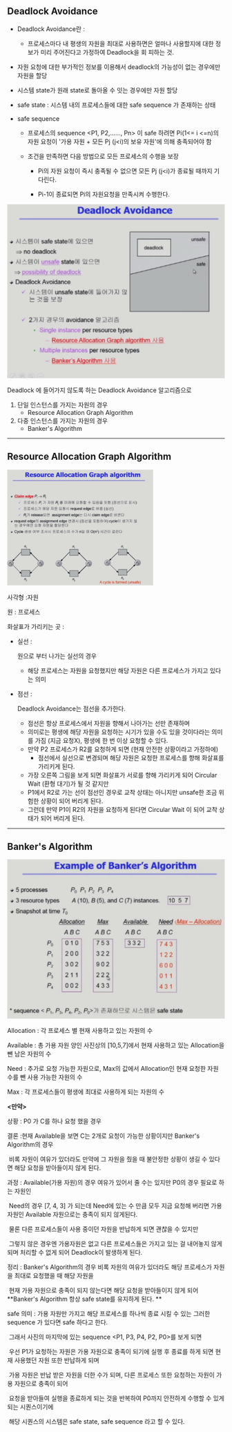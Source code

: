 ## Deadlock Avoidance

- Deadlock Avoidance란 :

  - 프로세스마다 내 평생의 자원을 최대로 사용하면은 얼마나 사용할지에 대한 정보가 미리 주어진다고 가정하여 Deadlock을 회 피하는 것.

- 자원 요청에 대한 부가적인 정보를 이용해서 deadlock의 가능성이 없는 경우에만 자원을 할당

- 시스템 state가 원래 state로 돌아올 수 잇는 경우에만 자원 할당

  

- safe state : 시스템 내의 프로세스들에 대한 safe sequence 가 존재하는 상태

- safe sequence 

  - 프로세스의 sequence <P1, P2,......, Pn> 이 safe 하려면 Pi(1<= i <=n)의 자원 요청이 '가용 자원 + 모든 Pj (j<i)의 보유 자원'에 의해 충족되어야 함

  - 조건을 만족하면 다음 방법으로 모든 프로세스의 수행을 보장

    - Pi의 자원 요청이 즉시 충족될 수 없으면 모든 Pj (j<i)가 종료될 때까지 기다린다.

    - Pi-1이 종료되면 Pi의 자원요청을 만족시켜 수행한다.

      

<img src="5day_CS_study.assets/avoidance.PNG" style="zoom: 50%;" />



Deadlock 에 들어가지 않도록 하는 Deadlock Avoidance 알고리즘으로

1. 단일 인스턴스를 가지는 자원의 경우
   - Resource Allocation Graph Algorithm
2. 다중 인스턴스를 가지는 자원의 경우
   * Banker's Algorithm

 

---



## Resource Allocation Graph Algorithm



<img src="5day_CS_study.assets/graph algorithm.PNG" style="zoom:33%;" />



사각형 :자원

원 : 프로세스

화살표가 가리키는 곳 :

- 실선 :

  원으로 부터 나가는 실선의 경우 

  - 해당 프로세스는 자원을 요청했지만 해당 자원은 다른 프로세스가 가지고 있다는 의미

- 점선 : 

  Deadlock Avoidance는 점선을 추가한다.

  - 점선은 항상 프로세스에서 자원을 향해서 나아가는 선만 존재하며
  - 의미로는 평생에 해당 자원을 요청하는 시기가 있을 수도 있을 것이다라는 의미를 가짐 (지금 요청X), 평생에 한 번 이상 요청할 수 있다. 
  - 만약 P2 프로세스가  R2를 요청하게 되면 (현재 안전한 상황이라고 가정하에) 
    - 점선에서 실선으로 변경되며 해당 자원은 요청한 프로세스를 향해 화살표를 가리키게 된다. 
  - 가장 오른쪽 그림을 보게 되면 화살표가 서로를 향해 가리키게 되어 Circular Wait (환형 대기)가 될 것 같지만
  - P1에서 R2로 가는 선이 점선인 경우로 교착 상태는 아니지만 unsafe한 조금 위험한 상황이 되어 버리게 된다.
  - 그런데 만약 P1이 R2의 자원을 요청하게 된다면 Circular Wait 이 되어 교착 상태가 되어 버리게 된다.





---



## Banker's Algorithm



<img src="5day_CS_study.assets/bankers.PNG" style="zoom:50%;" />



Allocation : 각 프로세스 별 현재 사용하고 있는 자원의 수

Available : 총 가용 자원 양인 사진상의 [10,5,7]에서 현재 사용하고 있는 Allocation을 뺀 남은 자원의 수

Need : 추가로 요청 가능한 자원으로, Max의 값에서 Allocation인 현재 요청한 자원 수를 뺀 사용 가능한 자원의 수 

Max : 각 프로세스들이 평생에 최대로 사용하게 되는 자원의 수



**<만약>**

상황 : P0 가 C를 하나 요청 했을 경우

결론 :현재 Available을 보면 C는 2개로 요청이 가능한 상황이지만 Banker's Algorithm의 경우 

​			비록 자원이 여유가 있더라도 만약에 그 자원을 줬을 때 불안정한 상황이 생길 수 있다면 해당 요청을 받아들이지 않게 된다.

과정 : Available(가용 자원)의 경우 여유가 있어서 줄 수는 있지만 P0의 경우 필요로 하는 자원인 

​			Need의 경우 [7, 4, 3] 가 되는데 Need에 있는 수 만큼 모두 지금 요청해 버리면 가용자원인 Available 자원으로는 충족이 되지 않게된다.

​			물론 다른 프로세스들이 사용 중이던 자원을 반납하게 되면 괜찮을 수 있지만 

​			그렇지 않은 경우엔 가용자원은 없고 다른 프로세스들은 가지고 있는 걸 내어놓지 않게되며 처리할 수 없게 되어 Deadlock이 발생하게 된다.



정리 : Banker's Algorithm의 경우 비록 자원의 여유가 있더라도 해당 프로세스가 자원을 최대로 요청했을 때 해당 자원을 

​			현재 가용 자원으로 충족이 되지 않는다면 해당 요청을 받아들이지 않게 되어 **Banker's Algorithm 항상 safe state를 유지하게 된다. **



safe 의미 : 가용 자원만 가지고 해당 프로세스를 하나씩 종료 시킬 수 있는 그러한 sequence 가 있다면 safe 하다고 한다.

​					그래서 사진의 마지막에 있는 sequence <P1, P3, P4, P2, P0>를 보게 되면

​					우선 P1가 요청하는 자원은 가용 자원으로 충족이 되기에 실행 후 종료를 하게 되면 현재 사용했던 자원 또한 반납하게 되며

​					가용 자원은 반납 받은 자원을 더한 수가 되며, 다른 프로세스 또한 요청하는 자원이 가용 자원으로 충족이 되어 

​					요청을 받아들여 실행을 종료하게 되는 것을 반복하여 P0까지 안전하게 수행할 수 있게 되는 시퀀스이기에 

​					해당 시퀀스의 시스템은 safe state, safe sequence 라고 할 수 있다. 

 